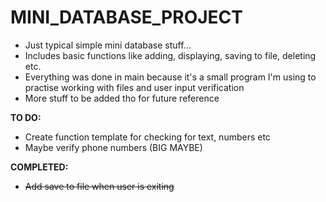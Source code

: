 # MINI_DATABASE_PROJECT

- Just typical simple mini database stuff...
- Includes basic functions like adding, displaying, saving to file, deleting etc.
- Everything was done in main because it's a small program I'm using to practise working with files and user input verification
- More stuff to be added tho for future reference

**TO DO:**
- Create function template for checking for text, numbers etc
- Maybe verify phone numbers (BIG MAYBE)


**COMPLETED:**
- ~~Add save to file when user is exiting~~
